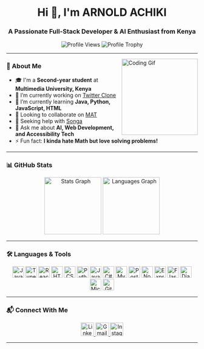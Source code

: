 <h1 align="center">Hi 👋, I'm ARNOLD ACHIKI</h1>
<h3 align="center">A Passionate Full-Stack Developer & AI Enthusiast from Kenya</h3>

<p align="center">
  <img src="https://komarev.com/ghpvc/?username=ARNOLDACHIKI&label=Profile%20Views&color=0e75b6&style=flat" alt="Profile Views" />
  <img src="https://github-profile-trophy.vercel.app/?username=ARNOLDACHIKI&theme=dracula&no-frame=true&row=1" alt="Profile Trophy" />
</p>

---

<img align="right" height="200" src="https://i.imgflip.com/65efzo.gif" alt="Coding Gif" />

### 🚀 About Me

- 🎓 I'm a **Second-year student** at **Multimedia University, Kenya**
- 🔭 I’m currently working on [Twitter Clone](https://github.com/ARNOLDACHIKI/twitter_clone)
- 🌱 I’m currently learning **Java, Python, JavaScript, HTML**
- 👯 Looking to collaborate on [MAT](https://github.com/ARNOLDACHIKI/matatu-app)
- 🤝 Seeking help with [Songa](https://github.com/ARNOLDACHIKI/Songa)
- 💬 Ask me about **AI, Web Development, and Accessibility Tech**
- ⚡ Fun fact: **I kinda hate Math but love solving problems!**

---

### 📊 GitHub Stats

<div align="center">
  <img src="https://github-readme-stats.vercel.app/api?username=ARNOLDACHIKI&show_icons=true&count_private=true&theme=dracula" height="150" alt="Stats Graph" />
  <img src="https://github-readme-stats.vercel.app/api/top-langs/?username=ARNOLDACHIKI&layout=compact&theme=dracula" height="150" alt="Languages Graph" />
</div>

---

### 🛠️ Languages & Tools

<div align="center">
  <img src="https://cdn.jsdelivr.net/gh/devicons/devicon/icons/javascript/javascript-original.svg" height="30" alt="JavaScript" />
  <img src="https://cdn.jsdelivr.net/gh/devicons/devicon/icons/typescript/typescript-original.svg" height="30" alt="TypeScript" />
  <img src="https://cdn.jsdelivr.net/gh/devicons/devicon/icons/react/react-original.svg" height="30" alt="React" />
  <img src="https://cdn.jsdelivr.net/gh/devicons/devicon/icons/html5/html5-original.svg" height="30" alt="HTML5" />
  <img src="https://cdn.jsdelivr.net/gh/devicons/devicon/icons/css3/css3-original.svg" height="30" alt="CSS3" />
  <img src="https://cdn.jsdelivr.net/gh/devicons/devicon/icons/python/python-original.svg" height="30" alt="Python" />
  <img src="https://cdn.jsdelivr.net/gh/devicons/devicon/icons/java/java-original.svg" height="30" alt="Java" />
  <img src="https://cdn.jsdelivr.net/gh/devicons/devicon/icons/csharp/csharp-original.svg" height="30" alt="C#" />
  <img src="https://cdn.jsdelivr.net/gh/devicons/devicon/icons/mysql/mysql-original.svg" height="30" alt="MySQL" />
  <img src="https://cdn.jsdelivr.net/gh/devicons/devicon/icons/postgresql/postgresql-original.svg" height="30" alt="PostgreSQL" />
  <img src="https://cdn.jsdelivr.net/gh/devicons/devicon/icons/nodejs/nodejs-original.svg" height="30" alt="Node.js" />
  <img src="https://cdn.jsdelivr.net/gh/devicons/devicon/icons/express/express-original.svg" height="30" alt="Express.js" />
  <img src="https://cdn.jsdelivr.net/gh/devicons/devicon/icons/flask/flask-original.svg" height="30" alt="Flask" />
  <img src="https://cdn.jsdelivr.net/gh/devicons/devicon/icons/django/django-original.svg" height="30" alt="Django" />
  <img src="https://cdn.jsdelivr.net/gh/devicons/devicon/icons/azure/azure-original.svg" height="30" alt="Microsoft Azure" />
  <img src="https://cdn.jsdelivr.net/gh/devicons/devicon/icons/git/git-original.svg" height="30" alt="Git" />
</div>

---

### 📬 Connect With Me

<div align="center">
  <a href="https://linkedin.com/in/arnoldachiki">
    <img src="https://img.shields.io/static/v1?message=LinkedIn&logo=linkedin&label=&color=0077B5&logoColor=white&labelColor=&style=for-the-badge" height="35" alt="LinkedIn" />
  </a>
  <a href="mailto:achikiarnold@gmail.com">
    <img src="https://img.shields.io/static/v1?message=Gmail&logo=gmail&label=&color=D14836&logoColor=white&labelColor=&style=for-the-badge" height="35" alt="Gmail" />
  </a>
  <a href="https://instagram.com/arnoldachiki">
    <img src="https://img.shields.io/static/v1?message=Instagram&logo=instagram&label=&color=E4405F&logoColor=white&labelColor=&style=for-the-badge" height="35" alt="Instagram" />
  </a>
</div>

---
<!--### 🐍 GitHub Contribution Snake

<p align="center">
  <img src="https://raw.githubusercontent.com/ARNOLDACHIKI/output/snake.svg" alt="Snake animation" />
</p>




